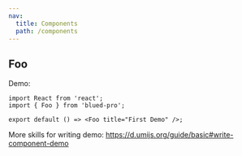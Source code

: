 ```yaml
---
nav:
  title: Components
  path: /components
---
```


## Foo

Demo:

```tsx
import React from 'react';
import { Foo } from 'blued-pro';

export default () => <Foo title="First Demo" />;
```

More skills for writing demo: https://d.umijs.org/guide/basic#write-component-demo
